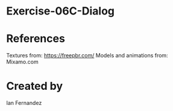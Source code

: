 # Exercise-06C-Dialog

# References

Textures from: https://freepbr.com/
Models and animations from: Mixamo.com

# Created by 
Ian Fernandez

